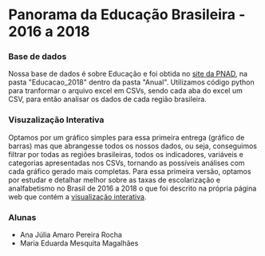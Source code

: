 # Panorama da Educação Brasileira - 2016 a 2018

### Base de dados

Nossa base de dados é sobre Educação e foi obtida no [site da PNAD](https://www.ibge.gov.br/estatisticas/sociais/educacao/9173-pesquisa-nacional-por-amostra-de-domicilios-continua-trimestral.html?=&t=downloads), na pasta "Educacao_2018" dentro da pasta "Anual".
Utilizamos código python para tranformar o arquivo excel em CSVs, sendo cada aba do excel um CSV, para então analisar os dados de cada região brasileira.

### Visuzalização Interativa

Optamos por um gráfico simples para essa primeira entrega (gráfico de barras) mas que abrangesse todos os nossos dados, ou seja, conseguimos filtrar por todas as regiões brasileiras, todos os indicadores, variáveis e categorias apresentadas nos CSVs, tornando as possíveis análises com cada gráfico gerado mais completas. Para essa primeira versão, optamos por estudar e detalhar melhor sobre as taxas de escolarização e analfabetismo no Brasil de 2016 a 2018 o que foi descrito na própria página web que contém a [visualização interativa](https://fgv-vis-2025.github.io/tarefa-4-pnad_database/).

### Alunas

- Ana Júlia Amaro Pereira Rocha
- Maria Eduarda Mesquita Magalhães
